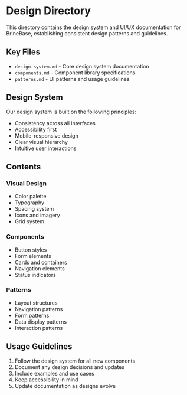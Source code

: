 # Design Directory

This directory contains the design system and UI/UX documentation for BrineBase, establishing consistent design patterns and guidelines.

## Key Files

- `design-system.md` - Core design system documentation
- `components.md` - Component library specifications
- `patterns.md` - UI patterns and usage guidelines

## Design System

Our design system is built on the following principles:
- Consistency across all interfaces
- Accessibility first
- Mobile-responsive design
- Clear visual hierarchy
- Intuitive user interactions

## Contents

### Visual Design
- Color palette
- Typography
- Spacing system
- Icons and imagery
- Grid system

### Components
- Button styles
- Form elements
- Cards and containers
- Navigation elements
- Status indicators

### Patterns
- Layout structures
- Navigation patterns
- Form patterns
- Data display patterns
- Interaction patterns

## Usage Guidelines

1. Follow the design system for all new components
2. Document any design decisions and updates
3. Include examples and use cases
4. Keep accessibility in mind
5. Update documentation as designs evolve 